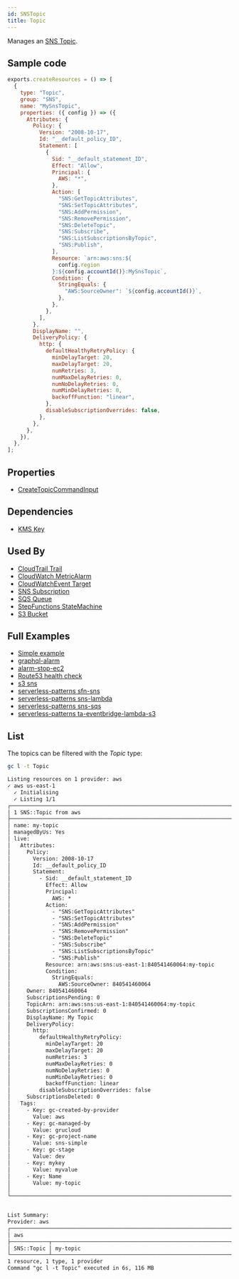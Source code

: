 ```yaml
---
id: SNSTopic
title: Topic
---
```


Manages an [SNS Topic](https://console.aws.amazon.com/sns/v3/home?#/).

## Sample code

```js
exports.createResources = () => [
  {
    type: "Topic",
    group: "SNS",
    name: "MySnsTopic",
    properties: ({ config }) => ({
      Attributes: {
        Policy: {
          Version: "2008-10-17",
          Id: "__default_policy_ID",
          Statement: [
            {
              Sid: "__default_statement_ID",
              Effect: "Allow",
              Principal: {
                AWS: "*",
              },
              Action: [
                "SNS:GetTopicAttributes",
                "SNS:SetTopicAttributes",
                "SNS:AddPermission",
                "SNS:RemovePermission",
                "SNS:DeleteTopic",
                "SNS:Subscribe",
                "SNS:ListSubscriptionsByTopic",
                "SNS:Publish",
              ],
              Resource: `arn:aws:sns:${
                config.region
              }:${config.accountId()}:MySnsTopic`,
              Condition: {
                StringEquals: {
                  "AWS:SourceOwner": `${config.accountId()}`,
                },
              },
            },
          ],
        },
        DisplayName: "",
        DeliveryPolicy: {
          http: {
            defaultHealthyRetryPolicy: {
              minDelayTarget: 20,
              maxDelayTarget: 20,
              numRetries: 3,
              numMaxDelayRetries: 0,
              numNoDelayRetries: 0,
              numMinDelayRetries: 0,
              backoffFunction: "linear",
            },
            disableSubscriptionOverrides: false,
          },
        },
      },
    }),
  },
];
```

## Properties

- [CreateTopicCommandInput](https://docs.aws.amazon.com/AWSJavaScriptSDK/v3/latest/clients/client-sns/interfaces/createtopiccommandinput.html)

## Dependencies

- [KMS Key](../KMS/Key.md)

## Used By

- [CloudTrail Trail](../CloudTrail/Trail.md)
- [CloudWatch MetricAlarm](../CloudWatch/MetricAlarm.md)
- [CloudWatchEvent Target](../CloudWatchEvents/Target.md)
- [SNS Subscription](./Subscription.md)
- [SQS Queue](../SQS/Queue.md)
- [StepFunctions StateMachine](../StepFunctions/StateMachine.md)
- [S3 Bucket](../S3/Bucket.md)

## Full Examples

- [Simple example](https://github.com/grucloud/grucloud/tree/main/examples/aws/SNS/sns-simple)
- [graphql-alarm](https://github.com/grucloud/grucloud/tree/main/examples/aws/AppSync/graphql-alarm)
- [alarm-stop-ec2](https://github.com/grucloud/grucloud/tree/main/examples/aws/CloudWatch/alarm-stop-ec2)
- [Route53 health check](https://github.com/grucloud/grucloud/tree/main/examples/aws/Route53/health-check)
- [s3 sns](https://github.com/grucloud/grucloud/tree/main/examples/aws/S3/s3-sns)
- [serverless-patterns sfn-sns](https://github.com/grucloud/grucloud/tree/main/examples/aws/serverless-patterns/sfn-sns)
- [serverless-patterns sns-lambda](https://github.com/grucloud/grucloud/tree/main/examples/aws/serverless-patterns/sns-lambda)
- [serverless-patterns sns-sqs](https://github.com/grucloud/grucloud/tree/main/examples/aws/serverless-patterns/sns-sqs)
- [serverless-patterns ta-eventbridge-lambda-s3](https://github.com/grucloud/grucloud/tree/main/examples/aws/serverless-patterns/ta-eventbridge-lambda-s3)

## List

The topics can be filtered with the _Topic_ type:

```sh
gc l -t Topic
```

```txt
Listing resources on 1 provider: aws
✓ aws us-east-1
  ✓ Initialising
  ✓ Listing 1/1
┌───────────────────────────────────────────────────────────────────────────────────────────────┐
│ 1 SNS::Topic from aws                                                                         │
├───────────────────────────────────────────────────────────────────────────────────────────────┤
│ name: my-topic                                                                                │
│ managedByUs: Yes                                                                              │
│ live:                                                                                         │
│   Attributes:                                                                                 │
│     Policy:                                                                                   │
│       Version: 2008-10-17                                                                     │
│       Id: __default_policy_ID                                                                 │
│       Statement:                                                                              │
│         - Sid: __default_statement_ID                                                         │
│           Effect: Allow                                                                       │
│           Principal:                                                                          │
│             AWS: *                                                                            │
│           Action:                                                                             │
│             - "SNS:GetTopicAttributes"                                                        │
│             - "SNS:SetTopicAttributes"                                                        │
│             - "SNS:AddPermission"                                                             │
│             - "SNS:RemovePermission"                                                          │
│             - "SNS:DeleteTopic"                                                               │
│             - "SNS:Subscribe"                                                                 │
│             - "SNS:ListSubscriptionsByTopic"                                                  │
│             - "SNS:Publish"                                                                   │
│           Resource: arn:aws:sns:us-east-1:840541460064:my-topic                               │
│           Condition:                                                                          │
│             StringEquals:                                                                     │
│               AWS:SourceOwner: 840541460064                                                   │
│     Owner: 840541460064                                                                       │
│     SubscriptionsPending: 0                                                                   │
│     TopicArn: arn:aws:sns:us-east-1:840541460064:my-topic                                     │
│     SubscriptionsConfirmed: 0                                                                 │
│     DisplayName: My Topic                                                                     │
│     DeliveryPolicy:                                                                           │
│       http:                                                                                   │
│         defaultHealthyRetryPolicy:                                                            │
│           minDelayTarget: 20                                                                  │
│           maxDelayTarget: 20                                                                  │
│           numRetries: 3                                                                       │
│           numMaxDelayRetries: 0                                                               │
│           numNoDelayRetries: 0                                                                │
│           numMinDelayRetries: 0                                                               │
│           backoffFunction: linear                                                             │
│         disableSubscriptionOverrides: false                                                   │
│     SubscriptionsDeleted: 0                                                                   │
│   Tags:                                                                                       │
│     - Key: gc-created-by-provider                                                             │
│       Value: aws                                                                              │
│     - Key: gc-managed-by                                                                      │
│       Value: grucloud                                                                         │
│     - Key: gc-project-name                                                                    │
│       Value: sns-simple                                                                       │
│     - Key: gc-stage                                                                           │
│       Value: dev                                                                              │
│     - Key: mykey                                                                              │
│       Value: myvalue                                                                          │
│     - Key: Name                                                                               │
│       Value: my-topic                                                                         │
│                                                                                               │
└───────────────────────────────────────────────────────────────────────────────────────────────┘


List Summary:
Provider: aws
┌──────────────────────────────────────────────────────────────────────────────────────────────┐
│ aws                                                                                          │
├────────────┬─────────────────────────────────────────────────────────────────────────────────┤
│ SNS::Topic │ my-topic                                                                        │
└────────────┴─────────────────────────────────────────────────────────────────────────────────┘
1 resource, 1 type, 1 provider
Command "gc l -t Topic" executed in 6s, 116 MB
```
